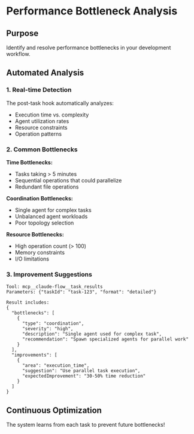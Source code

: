 # Performance Bottleneck Analysis

## Purpose
Identify and resolve performance bottlenecks in your development workflow.

## Automated Analysis

### 1. Real-time Detection
The post-task hook automatically analyzes:
- Execution time vs. complexity
- Agent utilization rates
- Resource constraints
- Operation patterns

### 2. Common Bottlenecks

**Time Bottlenecks:**
- Tasks taking > 5 minutes
- Sequential operations that could parallelize
- Redundant file operations

**Coordination Bottlenecks:**
- Single agent for complex tasks
- Unbalanced agent workloads
- Poor topology selection

**Resource Bottlenecks:**
- High operation count (> 100)
- Memory constraints
- I/O limitations

### 3. Improvement Suggestions

```
Tool: mcp__claude-flow__task_results
Parameters: {"taskId": "task-123", "format": "detailed"}

Result includes:
{
  "bottlenecks": [
    {
      "type": "coordination",
      "severity": "high",
      "description": "Single agent used for complex task",
      "recommendation": "Spawn specialized agents for parallel work"
    }
  ],
  "improvements": [
    {
      "area": "execution_time",
      "suggestion": "Use parallel task execution",
      "expectedImprovement": "30-50% time reduction"
    }
  ]
}
```

## Continuous Optimization
The system learns from each task to prevent future bottlenecks!